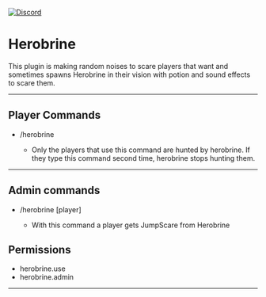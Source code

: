 
[![Discord](hthttps://discord.com/api/guilds/858018049105854474/widget.png)](https://discord.gg/tXDETKmdAj)

# Herobrine

This plugin is making random noises to scare players that want and sometimes spawns Herobrine in their vision with potion and sound effects to scare them.

---

## Player Commands

* /herobrine

    * Only the players that use this command are hunted by herobrine. If they type this command second time, herobrine stops hunting them.

---

## Admin commands

* /herobrine [player]

    * With this command a player gets JumpScare from Herobrine

## Permissions 

* herobrine.use
* herobrine.admin

---

